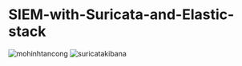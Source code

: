 # SIEM-with-Suricata-and-Elastic-stack
![mohinhtancong](https://github.com/user-attachments/assets/c8abf298-6d1a-454e-b6d5-6f9c206494e6)
![suricatakibana](https://github.com/user-attachments/assets/43c1ab91-130b-4d44-bea0-3c449bce4639)
